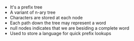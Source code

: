 * It's a prefix tree
* A variant of n-ary tree
* Characters are stored at each node
* Each path down the tree may represent a word
* null nodes indicates that we are besiding a complete word
* Used to store a language for quick prefix lookups
